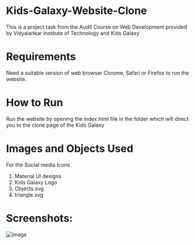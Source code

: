 # Kids-Galaxy-Website-Clone
This is a project task from the Audit Course on Web Development provided by Vidyalankar Institute of Technology and Kids Galaxy

# Requirements
Need a suitable version of web browser Chrome, Safari or Firefox to run the website.

# How to Run
Run the website by opening the index.html file in the folder which will direct you to the clone page of the Kids Galaxy

# Images and  Objects Used 

For the Social media Icons 
<ol>
 <li>Material UI designs</li>
<li>Kids Galaxy Logo</li>
<li>Objects.svg</li>
<li>triangle.svg</li>
</ol>
  
# Screenshots:

![image](https://user-images.githubusercontent.com/55940353/132031090-55d1883d-3f02-44dd-b540-e1421f063a64.png)




